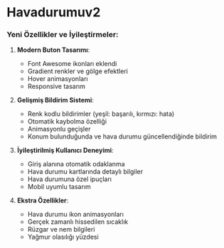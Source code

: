 # Havadurumuv2

### **Yeni Özellikler ve İyileştirmeler:**

1. **Modern Buton Tasarımı**:
   - Font Awesome ikonları eklendi
   - Gradient renkler ve gölge efektleri
   - Hover animasyonları
   - Responsive tasarım

2. **Gelişmiş Bildirim Sistemi**:
   - Renk kodlu bildirimler (yeşil: başarılı, kırmızı: hata)
   - Otomatik kaybolma özelliği
   - Animasyonlu geçişler
   - Konum bulunduğunda ve hava durumu güncellendiğinde bildirim

3. **İyileştirilmiş Kullanıcı Deneyimi**:
   - Giriş alanına otomatik odaklanma
   - Hava durumu kartlarında detaylı bilgiler
   - Hava durumuna özel ipuçları
   - Mobil uyumlu tasarım

4. **Ekstra Özellikler**:
   - Hava durumu ikon animasyonları
   - Gerçek zamanlı hissedilen sıcaklık
   - Rüzgar ve nem bilgileri
   - Yağmur olasılığı yüzdesi
